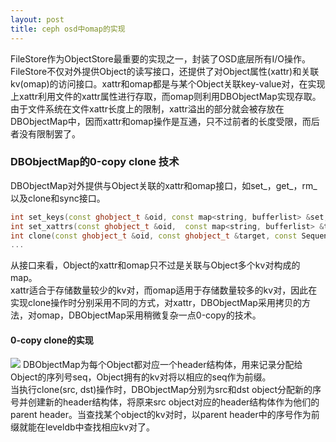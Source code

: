 ```yaml
---
layout: post
title: ceph osd中omap的实现
---
```


FileStore作为ObjectStore最重要的实现之一，封装了OSD底层所有I/O操作。FileStore不仅对外提供Object的读写接口，还提供了对Object属性(xattr)和关联kv(omap)的访问接口。xattr和omap都是与某个Object关联key-value对，在实现上xattr利用文件的xattr属性进行存取，而omap则利用DBObjectMap实现存取。由于文件系统在文件xattr长度上的限制，xattr溢出的部分就会被存放在DBObjectMap中，因而xattr和omap操作是互通，只不过前者的长度受限，而后者没有限制罢了。<br>

### DBObjectMap的0-copy clone 技术
DBObjectMap对外提供与Object关联的xattr和omap接口，如set_，get_，rm_以及clone和sync接口。<br>

``` c++
int set_keys(const ghobject_t &oid, const map<string, bufferlist> &set, const SequencerPosition *spos=0);
int set_xattrs(const ghobject_t &oid,  const map<string, bufferlist> &to_set,  const SequencerPosition *spos=0);
int clone(const ghobject_t &oid, const ghobject_t &target, const SequencerPosition *spos); <br>
...
```
从接口来看，Object的xattr和omap只不过是关联与Object多个kv对构成的map。<br>
xattr适合于存储数量较少的kv对，而omap适用于存储数量较多的kv对，因此在实现clone操作时分别采用不同的方式，对xattr，DBObjectMap采用拷贝的方法，对omap，DBObjectMap采用稍微复杂一点0-copy的技术。
#### 0-copy clone的实现
![](/image/omap/clone.png)
DBObjectMap为每个Object都对应一个header结构体，用来记录分配给Object的序列号seq，Object拥有的kv对将以相应的seq作为前缀。<br>
当执行clone(src, dst)操作时，DBObjectMap分别为src和dst object分配新的序号并创建新的header结构体，将原来src object对应的header结构体作为他们的parent header。当查找某个object的kv对时，以parent header中的序号作为前缀就能在leveldb中查找相应kv对了。
